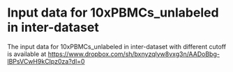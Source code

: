 # Input data for 10xPBMCs_unlabeled in inter-dataset
The input data for 10xPBMCs_unlabeled in inter-dataset with different cutoff is available at https://www.dropbox.com/sh/bxnyzqlyw8vxg3n/AADoBbg-lBPsVCwH9kCIpz0za?dl=0